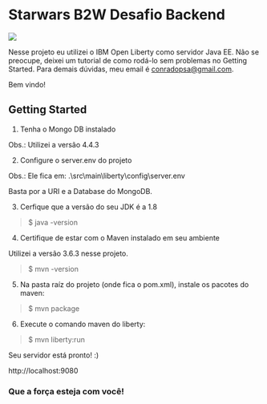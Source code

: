 # Starwars B2W Desafio Backend
![](https://upload.wikimedia.org/wikipedia/commons/thumb/e/e3/B2W_Digital_logo.png/480px-B2W_Digital_logo.png)

Nesse projeto eu utilizei o IBM Open Liberty como servidor Java EE.
Não se preocupe, deixei um tutorial de como rodá-lo sem problemas no Getting Started.
Para demais dúvidas, meu email é conradopsa@gmail.com.

Bem vindo!

## Getting Started
1. Tenha o Mongo DB instalado

Obs.: Utilizei a versão 4.4.3

2. Configure o server.env do projeto

Obs.: Ele fica em: .\src\main\liberty\config\server.env

Basta por a URI e a Database do MongoDB.

3. Cerfique que a versão do seu JDK é a 1.8
> $ java -version

4. Certifique de estar com o Maven instalado em seu ambiente

Utilizei a versão 3.6.3 nesse projeto.
> $ mvn -version

5. Na pasta raíz do projeto (onde fica o pom.xml), instale os pacotes do maven:
> $ mvn package

6. Execute o comando maven do liberty:
> $ mvn liberty:run

Seu servidor está pronto! :)

http://localhost:9080

### Que a força esteja com você!

